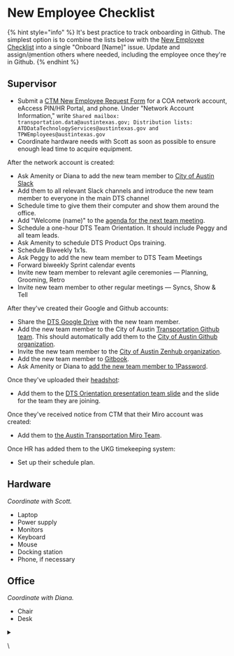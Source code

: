 # New Employee Checklist

{% hint style="info" %}
It's best practice to track onboarding in Github. The simplest option is to combine the lists below with the [New Employee Checklist](welcome-to-dts.md#to-dos) into a single "Onboard \[Name]" issue. Update and assign/`@`mention others where needed, including the employee once they're in Github.&#x20;
{% endhint %}

## Supervisor

* Submit a [CTM New Employee Request Form](https://atx.servicenowservices.com/sp?id=sc\_cat\_item\_guide\&sys\_id=b714eb12db7a3f0021ccef92ca961972) for a COA network account, eAccess PIN/HR Portal, and phone. Under "Network Account Information," write `Shared mailbox: transportation.data@austintexas.gov; Distribution lists: ATDDataTechnologyServices@austintexas.gov and TPWEmployees@austintexas.gov`&#x20;
* Coordinate hardware needs with Scott as soon as possible to ensure enough lead time to acquire equipment.

After the network account is created:

* Ask Amenity or Diana to add the new team member to [City of Austin Slack](https://austininnovation.slack.com/admin)
* Add them to all relevant Slack channels and introduce the new team member to everyone in the main DTS channel
* Schedule time to give them their computer and show them around the office.
* Add "Welcome (name)" to the [agenda for the next team meeting](https://docs.google.com/document/d/1s8rl928FM0fKPEvsgkVSmkUghPgUmEgMEhZr4bmsJWc/edit).&#x20;
* Schedule a one-hour DTS Team Orientation. It should include Peggy and all team leads.
* Ask Amenity to schedule DTS Product Ops training.
* Schedule Biweekly 1x1s.
* Ask Peggy to add the new team member to DTS Team Meetings
* Forward biweekly Sprint calendar events
* Invite new team member to relevant agile ceremonies — Planning, Grooming, Retro
* Invite new team member to other regular meetings — Syncs, Show & Tell

After they've created their Google and Github accounts:&#x20;

* Share the [DTS Google Drive](https://drive.google.com/drive/u/0/folders/1fNmU-czryk5wJsn1gmb4WYUJJdut8Me7) with the new team member.&#x20;
* Add the new team member to the City of Austin [Transportation Github team](https://github.com/orgs/cityofaustin/teams/transportation/members). This should automatically add them to the [City of Austin Github organization](https://github.com/orgs/cityofaustin/people).
* Invite the new team member to the [City of Austin Zenhub organization](https://app.zenhub.com/settings/o/cityofaustin/users).&#x20;
* Add the new team member to [Gitbook](https://app.gitbook.com/@atd-dts/spaces).
* Ask Amenity or Diana to [add the new team member to 1Password](https://my.1password.com/people).

Once they've uploaded their [headshot](https://drive.google.com/drive/folders/1y\_yhkZQE5uSRhLZAHJn2kFuXPBixVJ2G):&#x20;

* Add them to the [DTS Orientation presentation team slide](https://docs.google.com/presentation/d/1ByRWXmjHut88cTiPVOTgkwTJ2V5\_m1Y\_0j46FP\_kdYw/edit#slide=id.gfd25a7f266\_1\_173) and the slide for the team they are joining.

Once they've received notice from CTM that their Miro account was created:

* Add them to [the Austin Transportation Miro Team](https://miro.com/app/settings/team/3074457347846964301/users/).&#x20;

Once HR has added them to the UKG timekeeping system:

* Set up their schedule plan.&#x20;

## Hardware

_Coordinate with Scott._

* Laptop
* Power supply
* Monitors
* Keyboard
* Mouse
* Docking station
* Phone, if necessary

## Office

_Coordinate with Diana._&#x20;

* Chair
* Desk

<details>

<summary></summary>



</details>

\
